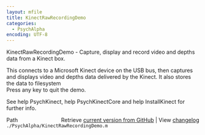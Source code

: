 ```yaml
---
layout: mfile
title: KinectRawRecordingDemo
categories:
  - PsychAlpha
encoding: UTF-8
---
```


KinectRawRecordingDemo - Capture, display and record video and depths data from a Kinect box.  

This connects to a Microsoft Kinect device on the USB bus, then captures  
and displays video and depths data delivered by the Kinect. It also stores  
the data to filesystem  
Press any key to quit the demo.  

See help PsychKinect, help PsychKinectCore and help InstallKinect for  
further info.  



<div class="code_header" style="text-align:right;">
  <span style="float:left;">Path&nbsp;&nbsp;</span> <span class="counter">Retrieve <a href=
  "https://raw.github.com/Psychtoolbox-3/Psychtoolbox-3/beta/./PsychAlpha/KinectRawRecordingDemo.m">current version from GitHub</a> | View <a href=
  "https://github.com/Psychtoolbox-3/Psychtoolbox-3/commits/beta/./PsychAlpha/KinectRawRecordingDemo.m">changelog</a></span>
</div>
<div class="code">
  <code>./PsychAlpha/KinectRawRecordingDemo.m</code>
</div>
